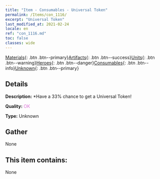```yaml
---
title: "Item - Consumables - Universal Token"
permalink: /Items/con_1116/
excerpt: "Universal Token"
last_modified_at: 2021-02-24
locale: en
ref: "con_1116.md"
toc: false
classes: wide
---
```

 [Materials](/Items/){: .btn .btn--primary}[Artifacts](/Items/Artifacts/){: .btn .btn--success}[Units](/Items/Units/){: .btn .btn--warning}[Heroes](/Items/Heroes/){: .btn .btn--danger}[Consumables](/Items/Consumables/){: .btn .btn--info}[Unknown](/Items/Unknown/){: .btn .btn--primary}

## Details
 **Description:** *Have a 33% chance to get a Universal Token!

 **Quality:** <span style="color: #DA70D6">OK</span>

 **Type:** Unknown

## Gather

  None

## This item contains:

  None

